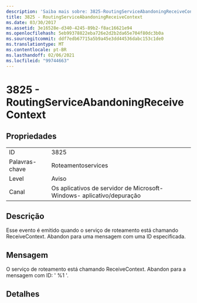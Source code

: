```yaml
---
description: 'Saiba mais sobre: 3825-RoutingServiceAbandoningReceiveContext'
title: 3825 - RoutingServiceAbandoningReceiveContext
ms.date: 03/30/2017
ms.assetid: 3e16528e-d340-4245-89b2-f8ac16621e94
ms.openlocfilehash: 5eb99378822eba726e2d2b2da65e704f80dc3b0a
ms.sourcegitcommit: ddf7edb67715a5b9a45e3dd44536dabc153c1de0
ms.translationtype: MT
ms.contentlocale: pt-BR
ms.lasthandoff: 02/06/2021
ms.locfileid: "99744663"
---
```

# <a name="3825---routingserviceabandoningreceivecontext"></a>3825 - RoutingServiceAbandoningReceiveContext

## <a name="properties"></a>Propriedades  
  
|||  
|-|-|  
|ID|3825|  
|Palavras-chave|Roteamentoservices|  
|Level|Aviso|  
|Canal|Os aplicativos de servidor de Microsoft-Windows- aplicativo/depuração|  
  
## <a name="description"></a>Descrição  

 Esse evento é emitido quando o serviço de roteamento está chamando ReceiveContext. Abandon para uma mensagem com uma ID especificada.  
  
## <a name="message"></a>Mensagem  

 O serviço de roteamento está chamando ReceiveContext. Abandon para a mensagem com ID: ' %1 '.  
  
## <a name="details"></a>Detalhes
